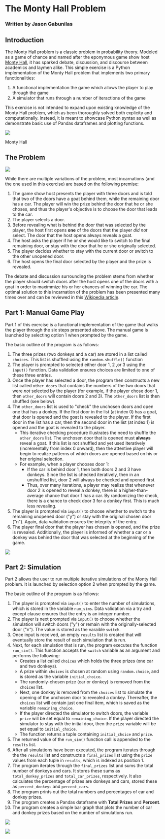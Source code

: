 # The Monty Hall Problem
### Written by Jason Gabunilas

## Introduction

The Monty Hall problem is a classic problem in probability theory. Modeled as a game of chance and named after the eponymous game show host [Monty Hall](https://en.wikipedia.org/wiki/Monty_Hall), it has sparked debate, discussion, and discourse between academics and laymen alike. This simple exercise is a Python implementation of the Monty Hall problem that implements two primary functionalities:
1. A functional implementation the game which allows the player to play through the game
2. A simulator that runs through a number of iteractions of the game

This exercise is not intended to expand upon existing knowledge of the Monty Hall problem, which as been thoroughly solved both explicity and computationally. Instead, it is meant to showcase Python syntax as well as demonstrate basic use of Pandas dataframes and plotting functions. 

![](monty_man.jpg)

Monty Hall

## The Problem

![](monty_hall_image.png)

While there are multiple variations of the problem, most incarnations (and the one used in this exercise) are based on the following premise:

1. The game show host presents the player with three doors and is told that two of the doors have a goat behind them, while the remaining door has a car. The player will win the prize behind the door that he or she choses, and thus the player's objective is to choose the door that leads to the car.
2. The player selects a door.
3. Before revealing what is behind the door that was selected by the player, the host first opens **one** of the doors that the player *did not* select. The door that the host opens always reveals a goat.
4. The host asks the player if he or she would like to switch to the final remaining door, or stay with the door that he or she originally selected.
5. The player decides whether to stay with the current door or switch to the other unopened door.
6. The host opens the final door selected by the player and the prize is revealed.

The debate and discussion surrounding the problem stems from whether the player should switch doors after the host opens one of the doors with a goat in order to maximmize his or her chances of winning the car. The optimal solution to this incarnation of the problem has been presented many times over and can be reviewed in this [Wikipedia article](https://en.wikipedia.org/wiki/Monty_Hall_problem).

## Part 1: Manual Game Play

Part 1 of this exercise is a functional implementation of the game that walks the player through the six steps presented above. The manual game is launched by selecting option 1 when prompted by the game. 

The basic outline of the program is as follows:
1. The three prizes (two donkeys and a car) are stored in a list called `choices`. This list is shuffled using the `random.shuffle()` function
2. The player is prompted to selected either door 1, 2 ,or 3 using the `input()` function. Data validation ensures choices are limited to one of these three entries.
3.  Once the player has selected a door, the program then constructs a new list called `other_doors` that contains the numbers of the two doors that were *not* selected by the player (for example, if the player chose door 1, then `other_doors` will contain doors 2 and 3).  The `other_doors` list is then shuffled (see below).
4.  The `other_doors` list is used to "check" the unchosen doors and open one that has a donkey. If the first door in the list (at index 0) has a goat, that door is opened and the goat is revealed to the player. If the first door in the list has a car, then the second door in the list (at index 1) is opened and the goat is revealed to the player.
    * This iterative checking procedure illustrates the need to shuffle the `other_doors` list. The unchosen door that is opened must **always** reveal a goat. If this list is not shuffled and yet used iteratively (incrementally from index 0 onward), then the attentive player will begin to realize patterns of which doors are opened based on his or her original selection.
    * For example, when a player chooses door 1:
        * If the car is behind door 1, then both doors 2 and 3 have donkeys. Since the list is checked iteratively, then in an unshuffled list, door 2 will always be checked and opened first.
        * Thus, over many iterations, a player may realize that whenever door 2 is opened to reveal a donkey, there is a higher-than-average chance that door 1 has a car. By randomizing the check, there is a chance to check door 3 for a donkey first. This is much less revealing.
5. The player is prompted via `input()` to choose whether to switch to the remaining unopened door ("y") or stay with the original chosen door ("n"). Again, data validation ensures the integrity of the entry.
6. The player final door that the player has chosen is opened, and the prize is revealed. Additionally, the player is informed of whether a car or a donkey was behind the door that was selected at the beginning of the game.

![](manual_play.jpg)

## Part 2: Simulation

Part 2 allows the user to run multiple iterative simulations of the Monty Hall problem. It is launched by selection option 2 when prompted by the game. 

The basic outline of the program is as follows:
1. The player is prompted via `input()` to enter the number of simulations, which is stored in the variable `num_sims`. Data validation via a try and except clause ensures that the entry is an integer number.
2. The player is next prompted via `input()` to choose whether the simulation will switch doors ("y") or remain with the originally-selected door ("n"). The value is stored as the varaible `switch`.
3. Once input is received, an empty `results` list is created that will eventually store the result of each simulation that is run.
4. Next, for each simulation that is run, the program executes the function `run_sim()`. This function accepts the `switch` variable as an argument and performs the following:
    * Creates a list called `choices` which holds the three prizes (one car and two donkeys).
    * A prize within `choices` is chosen at random using `random.choice`, and is stored as the variable `initial_choice`.
    * The randomly-chosen prize (car or donkey) is removed from the `choices` list.
    * Next, one donkey is removed from the `choices` list to simulate the opening of the unchosen door to revealed a donkey. Thereafter, the `choices` list will contain just one final item, which is saved as the variable `remaining_choice`.
    * If the player directed the simulator to switch doors, the variable `prize` will be set equal to `remaining_choice`. If the player directed the simulator to stay with the initial door, then the `prize` variable will be set equal to `initial_choice`.
    * The function returns a tuple containing `initial_choice` and `prize`.
5. The returned value of the `run_sim()` function call is appended to the `results` list.
6. After all simulations have been executed, the program iterates through the the `results` list and constructs a `final_prizes` list using the `prize` values from each tuple in `results`, which is indexed as position 1.
7. The program iterates through the `final_prizes` list and sums the total number of donkeys and cars. It stores these sums as `total_donkey_prizes` and `total_car_prizes`, respectively. It also calculates the percentage of prizes are donkeys and cars, stored these as `percent_donkeys` and `percent_cars`.
8. The program prints out the total numbers and percentages of car and donkey prizes.
9. The program creates a Pandas dataframe with **Total Prizes** and **Percent**.
10. The program creates a simple bar graph that plots the number of car and donkey prizes based on the number of simulations run.

![](simulation.jpg)

![](prize_plot.jpeg)